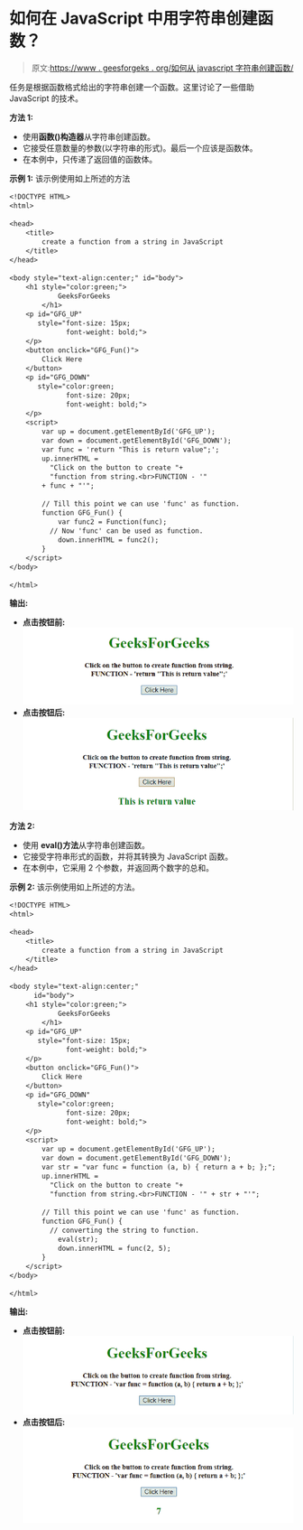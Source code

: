 # 如何在 JavaScript 中用字符串创建函数？

> 原文:[https://www . geesforgeks . org/如何从 javascript 字符串创建函数/](https://www.geeksforgeeks.org/how-to-create-a-function-from-a-string-in-javascript/)

任务是根据函数格式给出的字符串创建一个函数。这里讨论了一些借助 JavaScript 的技术。

**方法 1:**

*   使用**函数()构造器**从字符串创建函数。
*   它接受任意数量的参数(以字符串的形式)。最后一个应该是函数体。
*   在本例中，只传递了返回值的函数体。

**示例 1:** 该示例使用如上所述的方法

```
<!DOCTYPE HTML>
<html>

<head>
    <title>
        create a function from a string in JavaScript 
    </title>
</head>

<body style="text-align:center;" id="body">
    <h1 style="color:green;">  
            GeeksForGeeks  
        </h1>
    <p id="GFG_UP"
       style="font-size: 15px;
              font-weight: bold;">
    </p>
    <button onclick="GFG_Fun()">
        Click Here
    </button>
    <p id="GFG_DOWN"
       style="color:green;
              font-size: 20px;
              font-weight: bold;">
    </p>
    <script>
        var up = document.getElementById('GFG_UP');
        var down = document.getElementById('GFG_DOWN');
        var func = 'return "This is return value";';
        up.innerHTML = 
          "Click on the button to create "+
          "function from string.<br>FUNCTION - '" 
        + func + "'";

        // Till this point we can use 'func' as function.
        function GFG_Fun() {
            var func2 = Function(func); 
          // Now 'func' can be used as function.
            down.innerHTML = func2();
        }
    </script>
</body>

</html>
```

**输出:**

*   **点击按钮前:**
    ![](img/62cebd1200b0c67d3fe711779791abb5.png)
*   **点击按钮后:**
    ![](img/cb4cac798179987cf19aa29548eb144f.png)

**方法 2:**

*   使用 **eval()方法**从字符串创建函数。
*   它接受字符串形式的函数，并将其转换为 JavaScript 函数。
*   在本例中，它采用 2 个参数，并返回两个数字的总和。

**示例 2:** 该示例使用如上所述的方法。

```
<!DOCTYPE HTML>
<html>

<head>
    <title>
        create a function from a string in JavaScript
    </title>
</head>

<body style="text-align:center;"
      id="body">
    <h1 style="color:green;">  
            GeeksForGeeks  
        </h1>
    <p id="GFG_UP" 
       style="font-size: 15px;
              font-weight: bold;">
    </p>
    <button onclick="GFG_Fun()">
        Click Here
    </button>
    <p id="GFG_DOWN" 
       style="color:green;
              font-size: 20px; 
              font-weight: bold;">
    </p>
    <script>
        var up = document.getElementById('GFG_UP');
        var down = document.getElementById('GFG_DOWN');
        var str = "var func = function (a, b) { return a + b; };";
        up.innerHTML = 
          "Click on the button to create "+
          "function from string.<br>FUNCTION - '" + str + "'";

        // Till this point we can use 'func' as function.
        function GFG_Fun() {
          // converting the string to function.
            eval(str); 
            down.innerHTML = func(2, 5);
        }
    </script>
</body>

</html>
```

**输出:**

*   **点击按钮前:**
    ![](img/794371ab622f11f2a3a4425605faa48d.png)
*   **点击按钮后:**
    ![](img/19e5bc5c8c1bf849d412aa1cfac549bb.png)